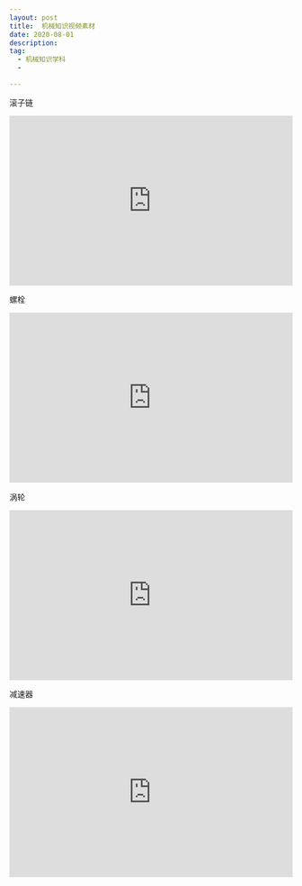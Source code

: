 ```yaml
---
layout: post
title:  机械知识视频素材
date: 2020-08-01
description:  
tag: 
  - 机械知识学科
  -

---
```








滚子链
<div style="position: relative; padding: 30% 45%;">
<iframe style="position: absolute; width: 100%; height: 100%; left: 0; top: 0;" src="https://player.bilibili.com/player.html?cid=225235408&aid=796762072&page=1&as_wide=1&high_quality=1&danmaku=0" frameborder="no" scrolling="no"></iframe>
</div>

螺栓
<div style="position: relative; padding: 30% 45%;">
<iframe style="position: absolute; width: 100%; height: 100%; left: 0; top: 0;" src="https://player.bilibili.com/player.html?cid=225235797&aid=884261753&page=1&as_wide=1&high_quality=1&danmaku=0" frameborder="no" scrolling="no"></iframe>
</div>

涡轮
<div style="position: relative; padding: 30% 45%;">
<iframe style="position: absolute; width: 100%; height: 100%; left: 0; top: 0;" src="https://player.bilibili.com/player.html?cid=225234892&aid=884370318&page=1&as_wide=1&high_quality=1&danmaku=0" frameborder="no" scrolling="no"></iframe>
</div>

减速器
<div style="position: relative; padding: 30% 45%;">
<iframe style="position: absolute; width: 100%; height: 100%; left: 0; top: 0;" src="https://player.bilibili.com/player.html?cid=225233677&aid=669350970&page=1&as_wide=1&high_quality=1&danmaku=0" frameborder="no" scrolling="no"></iframe>
</div>



















